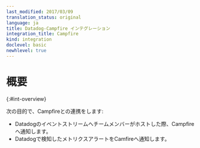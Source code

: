 ```yaml
---
last_modified: 2017/03/09
translation_status: original
language: ja
title: Datadog-Campfire インテグレーション
integration_title: Campfire
kind: integration
doclevel: basic
newhlevel: true
---
```


<!-- Integrate with Campfire to:

* be notified when someone posts on your stream
* be notified when a metric alert is triggered -->

# 概要
{:#int-overview}

次の目的で、Campfireとの連携をします:

* Datadogのイベントストリームへチームメンバーがホストした際、Campfireへ通知します。
* Datadogで検知したメトリクスアラートをCamfireへ通知します。
